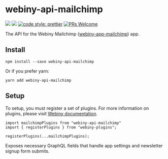# webiny-api-mailchimp
[![](https://img.shields.io/npm/dw/webiny-api-mailchimp.svg)](https://www.npmjs.com/package/webiny-api-mailchimp) 
[![](https://img.shields.io/npm/v/webiny-api-mailchimp.svg)](https://www.npmjs.com/package/webiny-api-mailchimp)
[![code style: prettier](https://img.shields.io/badge/code_style-prettier-ff69b4.svg?style=flat-square)](https://github.com/prettier/prettier)
[![PRs Welcome](https://img.shields.io/badge/PRs-welcome-brightgreen.svg?style=flat-square)](http://makeapullrequest.com)

The API for the Webiny Mailchimp ([webiny-app-mailchimp](../webiny-app-mailchimp)) app.
    
## Install
```
npm install --save webiny-api-mailchimp
```

Or if you prefer yarn: 
```
yarn add webiny-api-mailchimp
```

## Setup
To setup, you must register a set of plugins. For more information on 
plugins, please visit [Webiny documentation](https://docs.webiny.com/docs/developer-tutorials/plugins-crash-course).

```
import mailchimpPlugins from "webiny-api-mailchimp"
import { registerPlugins } from "webiny-plugins";

registerPlugins(...mailchimpPlugins);
```

Exposes necessary GraphQL fields that handle app settings and newsletter signup form submits.